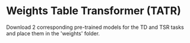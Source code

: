# Weights Table Transformer (TATR)
Download 2 corresponding pre-trained models for the TD and TSR tasks and place them in the 'weights' folder.